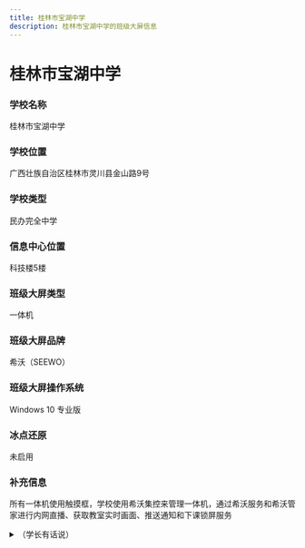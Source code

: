 ```yaml
---
title: 桂林市宝湖中学
description: 桂林市宝湖中学的班级大屏信息
---
```


# 桂林市宝湖中学

### 学校名称

桂林市宝湖中学

### 学校位置

广西壮族自治区桂林市灵川县金山路9号

### 学校类型

民办完全中学

### 信息中心位置

科技楼5楼

### 班级大屏类型

一体机

### 班级大屏品牌

希沃（SEEWO）

### 班级大屏操作系统

Windows 10 专业版

### 冰点还原

未启用

### 补充信息

所有一体机使用触摸框，学校使用希沃集控来管理一体机，通过希沃服务和希沃管家进行内网直播、获取教室实时画面、推送通知和下课锁屏服务<details><summary>（学长有话说）</summary>此文档的编辑者曾使用 Iobit Uninstaller 绕过输密码环节强行卸载希沃管家，以达到使一体机暂时不受集控管理的目的（doge）<br><details><summary></summary>但是操作完了记得装回去啊喂！
(ノ｀Д)ノ<details><summary></summary>不要尝试在粉碎希沃管家有关文件时勾选上“防止恢复”之类的选项，不然你在装回去的时候会发现被粉碎文件无法被解压，到时候等着你的就是重装/重置系统咯
ヽ(*。>Д<)o゜</details>

> [!WARNING]
> 此文档的信息截止至 2024 年 7 月，内容可能已经过时。如果有宝湖的学弟学妹们看到此文档，可以来此文档的 [GitHub 仓库](https://github.com/CN-E-Learning)更新信息噢
ヾ(•ω•`)o
